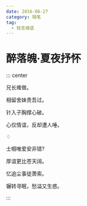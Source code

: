 ```yaml
---
date: 2016-06-27
category: 随笔
tag:
  - 轻言细语
---
```


# 醉落魄·夏夜抒怀

::: center

兄长难做。

相留舍妹责吾过。

针入子胸撑心破。

心仅情谊，反却遭人唾。

♢

士帼唯爱安非错?

厚谊更比苍天阔。

忆追尘事徒萧索。

辗转寻眠，愁溢又生惑。

:::
